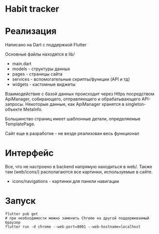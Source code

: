 # **Habit tracker**

# Реализация

Написано на Dart c поддержкой Flutter

Основные файлы находятся в lib/

- main.dart
- models - структуры данных
- pages - страницы сайта
- services - вспомогательные скрипты/функции (API и тд)
- widgets - кастомные виджеты

Взаимодействие с базой данных происходит через Https посредством ApiManager, собирающего, отправляющего и
обрабатывающего API-запросы. Некоторые данные, как ApiManager хранятся в singleton-объекте MetaInfo.

Большинство страниц имеет шаблонные детали, определяемые TemplatePage.

Сайт еще в разработке - не везде реализован весь функционал

# Интерфейс

Все, что не настроено в backend напрямую находиться в web/. Также там (web/icons/) располагаются все картинки,
используемые в сайте.

- icons/navigations - картинки для панели навигации

# Запуск

```shell
flutter pub get
# при необходимости можно заменить Chrome на другой поддерживаемый браузер
flutter run -d chrome --web-port=8001 --web-hostname=localhost 
```